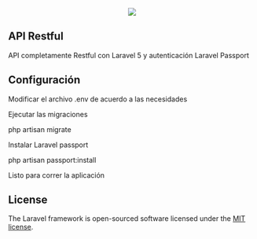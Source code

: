 <p align="center"><img src="https://laravel.com/assets/img/components/logo-laravel.svg"></p>

## API Restful

API completamente Restful con Laravel 5 y autenticación Laravel Passport

## Configuración

Modificar el archivo .env de acuerdo a las necesidades

Ejecutar las migraciones

php artisan migrate

Instalar Laravel passport

php artisan passport:install

Listo para correr la aplicación

## License

The Laravel framework is open-sourced software licensed under the [MIT license](http://opensource.org/licenses/MIT).
